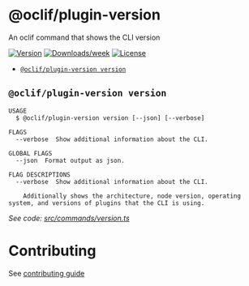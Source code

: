 # @oclif/plugin-version

An oclif command that shows the CLI version

[![Version](https://img.shields.io/npm/v/@oclif/plugin-version.svg)](https://npmjs.org/package/@oclif/plugin-version)
[![Downloads/week](https://img.shields.io/npm/dw/@oclif/plugin-version.svg)](https://npmjs.org/package/@oclif/plugin-version)
[![License](https://img.shields.io/npm/l/@oclif/plugin-update.svg)](https://github.com/oclif/plugin-version/blob/main/package.json)

<!-- commands -->

- [`@oclif/plugin-version version`](#oclifplugin-version-version)

## `@oclif/plugin-version version`

```
USAGE
  $ @oclif/plugin-version version [--json] [--verbose]

FLAGS
  --verbose  Show additional information about the CLI.

GLOBAL FLAGS
  --json  Format output as json.

FLAG DESCRIPTIONS
  --verbose  Show additional information about the CLI.

    Additionally shows the architecture, node version, operating system, and versions of plugins that the CLI is using.
```

_See code: [src/commands/version.ts](https://github.com/oclif/plugin-version/blob/2.2.31/src/commands/version.ts)_

<!-- commandsstop -->

# Contributing

See [contributing guide](./CONRTIBUTING.md)
